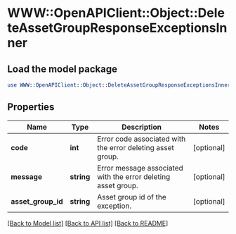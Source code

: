 # WWW::OpenAPIClient::Object::DeleteAssetGroupResponseExceptionsInner

## Load the model package
```perl
use WWW::OpenAPIClient::Object::DeleteAssetGroupResponseExceptionsInner;
```

## Properties
Name | Type | Description | Notes
------------ | ------------- | ------------- | -------------
**code** | **int** | Error code associated with the error deleting asset group. | [optional] 
**message** | **string** | Error message associated with the error deleting asset group. | [optional] 
**asset_group_id** | **string** | Asset group id of the exception. | [optional] 

[[Back to Model list]](../README.md#documentation-for-models) [[Back to API list]](../README.md#documentation-for-api-endpoints) [[Back to README]](../README.md)


